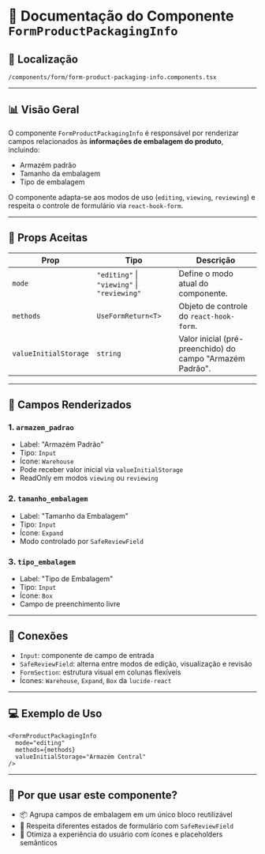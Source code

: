# 📁 Documentação do Componente `FormProductPackagingInfo`

## 📁 Localização
`/components/form/form-product-packaging-info.components.tsx`

---

## 📊 Visão Geral

O componente `FormProductPackagingInfo` é responsável por renderizar campos relacionados às **informações de embalagem do produto**, incluindo:

- Armazém padrão
- Tamanho da embalagem
- Tipo de embalagem

O componente adapta-se aos modos de uso (`editing`, `viewing`, `reviewing`) e respeita o controle de formulário via `react-hook-form`.

---

## 🧩 Props Aceitas

| Prop                  | Tipo                            | Descrição                                                              |
|-----------------------|----------------------------------|------------------------------------------------------------------------|
| `mode`                | `"editing"` \| `"viewing"` \| `"reviewing"` | Define o modo atual do componente.                         |
| `methods`             | `UseFormReturn<T>`              | Objeto de controle do `react-hook-form`.                              |
| `valueInitialStorage` | `string`                        | Valor inicial (pré-preenchido) do campo "Armazém Padrão".             |

---

## 🧠 Campos Renderizados

### 1. `armazem_padrao`
- Label: "Armazém Padrão"
- Tipo: `Input`
- Ícone: `Warehouse`
- Pode receber valor inicial via `valueInitialStorage`
- ReadOnly em modos `viewing` ou `reviewing`

### 2. `tamanho_embalagem`
- Label: "Tamanho da Embalagem"
- Tipo: `Input`
- Ícone: `Expand`
- Modo controlado por `SafeReviewField`

### 3. `tipo_embalagem`
- Label: "Tipo de Embalagem"
- Tipo: `Input`
- Ícone: `Box`
- Campo de preenchimento livre

---

## 🔗 Conexões

- `Input`: componente de campo de entrada
- `SafeReviewField`: alterna entre modos de edição, visualização e revisão
- `FormSection`: estrutura visual em colunas flexíveis
- Ícones: `Warehouse`, `Expand`, `Box` da `lucide-react`

---

## 💻 Exemplo de Uso

```tsx
<FormProductPackagingInfo
  mode="editing"
  methods={methods}
  valueInitialStorage="Armazém Central"
/>
```

---

## 🧠 Por que usar este componente?

- 📦 Agrupa campos de embalagem em um único bloco reutilizável
- 🔐 Respeita diferentes estados de formulário com `SafeReviewField`
- 🎯 Otimiza a experiência do usuário com ícones e placeholders semânticos
